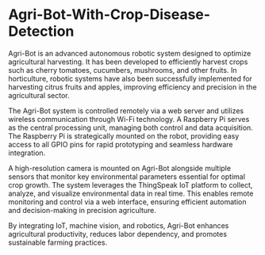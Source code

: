 # Agri-Bot-With-Crop-Disease-Detection
Agri-Bot is an advanced autonomous robotic system designed to optimize agricultural harvesting. It has been developed to efficiently harvest crops such as cherry tomatoes, cucumbers, mushrooms, and other fruits. In horticulture, robotic systems have also been successfully implemented for harvesting citrus fruits and apples, improving efficiency and precision in the agricultural sector.

The Agri-Bot system is controlled remotely via a web server and utilizes wireless communication through Wi-Fi technology. A Raspberry Pi serves as the central processing unit, managing both control and data acquisition. The Raspberry Pi is strategically mounted on the robot, providing easy access to all GPIO pins for rapid prototyping and seamless hardware integration.

A high-resolution camera is mounted on Agri-Bot alongside multiple sensors that monitor key environmental parameters essential for optimal crop growth. The system leverages the ThingSpeak IoT platform to collect, analyze, and visualize environmental data in real time. This enables remote monitoring and control via a web interface, ensuring efficient automation and decision-making in precision agriculture.

By integrating IoT, machine vision, and robotics, Agri-Bot enhances agricultural productivity, reduces labor dependency, and promotes sustainable farming practices.

